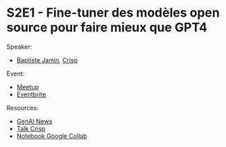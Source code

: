 
# S2E1 - Fine-tuner des modèles open source pour faire mieux que GPT4

Speaker:
- [Baptiste Jamin](https://www.linkedin.com/in/baptistejamin/), [Crisp](https://crisp.chat/en/)

Event:
- [Meetup](https://www.meetup.com/generative-ai-nantes/events/296808869/)
- [Eventbrite](https://www.eventbrite.com/e/billets-3-fine-tuner-des-modeles-open-source-pour-faire-mieux-que-gpt4-736683258457)

Resources:
- [GenAI News](./genai-news.pdf)
- [Talk Crisp](./crisp.pdf)
- [Notebook Google Collab](https://colab.research.google.com/drive/1HU-RWI3WTiZYX32bVz4Gga87h8uL2Her?usp=drive_link)
